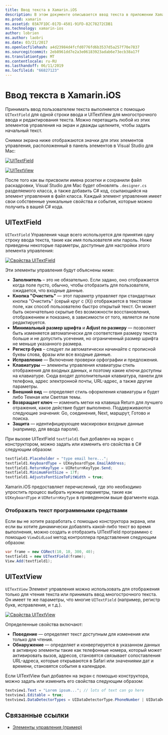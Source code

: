 ```yaml
---
title: Ввод текста в Xamarin.iOS
description: В этом документе описывается ввод текста в приложении Xamarin.iOS. В нем описывается использование UITextField и UITextVIew, как программно, так и в конструкторе iOS.
ms.prod: xamarin
ms.assetid: 03A7F1DC-017D-4501-91FD-82C78272CDB1
ms.technology: xamarin-ios
author: lobrien
ms.author: laobri
ms.date: 03/21/2017
ms.openlocfilehash: a4d23984d4fcfd0776fd6b3537d5a257f70e7837
ms.sourcegitcommit: 2eb8961dd7e2a3e06183923adab6e73ecb38a17f
ms.translationtype: MT
ms.contentlocale: ru-RU
ms.lasthandoff: 06/11/2019
ms.locfileid: "66827123"
---
```

# <a name="text-input-in-xamarinios"></a>Ввод текста в Xamarin.iOS

Принимать ввод пользователем текста выполняется с помощью `UITextField` для одной строки ввода и UITextView для многострочного ввода и редактирования текста. Можно перетащить любой из этих элементов управления на экран и дважды щелкните, чтобы задать начальный текст.

Снимки экрана ниже отображаются значки для этих элементов управления, расположенный в панель элементов в Visual Studio для Mac:

 [![](text-input-images/image11a.png "UITextField")](text-input-images/image11a.png#lightbox)

 [![](text-input-images/image13a.png "UITextView")](text-input-images/image13a.png#lightbox)

После того как вы присвоили имена розетки и сохранили файл раскадровки, Visual Studio для Mac будет обновлять `.designer.cs` разделяемого класса, а также добавить C# код, ссылающийся на элемент управления в файл класса. Каждый элемент управления имеет свои собственные уникальные свойства и события, которые можно получить в вашей C# кода.

 <a name="UITextField" />


## <a name="uitextfield"></a>UITextField

`UITextField` Управления чаще всего используется для принятия одну строку ввода текста, такие как имя пользователя или пароль. Ниже приведены некоторые параметры, доступные для настройки этого элемента управления:

 [![](text-input-images/image15a.png "Свойства UITextField")](text-input-images/image15a.png#lightbox)

Эти элементы управления будут объяснены ниже:

-  **Заполнитель** – это не обязательно. Если задано, оно отображается когда поле пусто, обычно, чтобы отобразить для пользователя, ожидается, что входные данные.
-  **Кнопка "Очистить"** — этот параметр управляет при стандартных кнопка "Очистить" (серый круг с (X)) отображается в текстовом поле, как способ пользователю быстро открытый текст. Он может быть окончательно скрытые без возможности восстановления, отображением и показано, в зависимости от того, является ли поле редактируется.
-  **Минимальный размер шрифта** и **Adjust по размеру** — позволяет быть изменяется автоматически для соответствия размеру текста больше и не допустить усечения, но ограниченный размер шрифта не меньше указанного размера.
-  **Регистр букв** – следует ли автоматически начинайте с прописной буквы слова, фразы или все входные данные.
-  **Исправление** — Включение проверки орфографии и предложения.
-  **Клавиатуры** — элементы управления клавиатуры стиль отображения для входных данных, и поэтому какие ключи доступны на клавиатуре. Сюда входят дополнительная клавиатура, панели для телефона, адрес электронной почты, URL-адрес, а также другие параметры.
-  **Внешний вид** — определяет стиль оформления клавиатуры и будет либо Темная или Светлая темы.
-  **Возвращает ключ** — изменить метки на клавиша Return для лучшего отражения, какое действие будет выполнено. Поддерживаются следующие значения: Go, соединения, Next, маршрут, Готово и поиска.
-  **Защита** — идентифицирующее маскировки входные данные (например, для ввода пароля).


При вызове UITextField `textfield1` был добавлен на экран с конструктором, можно задать или изменить его свойства в C# следующим образом:

```csharp
textfield1.Placeholder = "type email here...";
textfield1.KeyboardType = UIKeyboardType.EmailAddress;
textfield1.ReturnKeyType = UIReturnKeyType.Send;
textfield1.MinimumFontSize = 17f;
textfield1.AdjustsFontSizeToFitWidth = true;
```

Xamarin.iOS предоставляет перечислений, где это необходимо упростить процесс выбрать нужные параметры, такие как `UIKeyboardType` и `UIReturnKeyType` в приведенном выше фрагменте кода.

### <a name="display-text-programmatically"></a>Отображать текст программными средствами

Если вы не хотите разработать с помощью конструктора экрана, или если вы хотите динамически добавлять какой-либо текст во время выполнения, можно создать и отобразить UITextField программно с помощью `ViewDidLoad` метод контроллера представления следующим образом:

```csharp
var frame = new CGRect(10, 10, 300, 40);
textfield1 = new UITextField(frame);
View.Add(textfield1);
```

 <a name="UITextView" />


## <a name="uitextview"></a>UITextView

`UITextView` Элемент управления можно использовать для отображения только для чтения текста или принимать ввод многострочного текста. Он имеет те же параметры, что многие `UITextField` (например, регистр букв, исправления, и т.д.).

 [![](text-input-images/image16a.png "Свойства UITextView")](text-input-images/image16a.png#lightbox)

Определенные свойства включают:

-  **Поведение** — определяет текст доступным для изменения или только для чтения.
-  **Обнаружение** — определяет и конвертируется в указанном данных в активную элементы такие как телефонные номера, который может активировать вызов, адресов, становятся связывает сопоставления URL-адреса, которые открываются в Safari или значениями дат и времени, становятся события в календаре.


Если UITextView был добавлен на экран с помощью конструктора, можно задать или изменить его свойства следующим образом:

```csharp
textview1.Text = "Lorem ipsum..."; // lots of text can go here
textview1.Editable = true;
textview1.DataDetectorTypes = UIDataDetectorType.PhoneNumber | UIDataDetectorType.Link;
```



## <a name="related-links"></a>Связанные ссылки

- [Элементы управления (пример)](https://developer.xamarin.com/samples/monotouch/Controls/)
